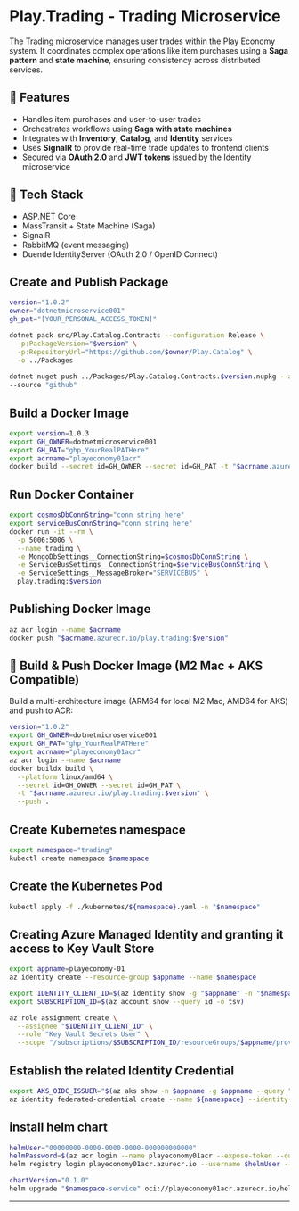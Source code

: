 # Play.Trading - Trading Microservice

The Trading microservice manages user trades within the Play Economy system. It coordinates complex operations like item purchases using a **Saga pattern** and **state machine**, ensuring consistency across distributed services.

## 🔁 Features

- Handles item purchases and user-to-user trades
- Orchestrates workflows using **Saga with state machines**
- Integrates with **Inventory**, **Catalog**, and **Identity** services
- Uses **SignalR** to provide real-time trade updates to frontend clients
- Secured via **OAuth 2.0** and **JWT tokens** issued by the Identity microservice

## 🧱 Tech Stack

- ASP.NET Core
- MassTransit + State Machine (Saga)
- SignalR
- RabbitMQ (event messaging)
- Duende IdentityServer (OAuth 2.0 / OpenID Connect)


## Create and Publish Package
```bash
version="1.0.2"
owner="dotnetmicroservice001"
gh_pat="[YOUR_PERSONAL_ACCESS_TOKEN]"

dotnet pack src/Play.Catalog.Contracts --configuration Release \
  -p:PackageVersion="$version" \
  -p:RepositoryUrl="https://github.com/$owner/Play.Catalog" \
  -o ../Packages
  
dotnet nuget push ../Packages/Play.Catalog.Contracts.$version.nupkg --api-key $gh_pat \
--source "github"
```

## Build a Docker Image
```bash
export version=1.0.3
export GH_OWNER=dotnetmicroservice001
export GH_PAT="ghp_YourRealPATHere"
export acrname="playeconomy01acr"
docker build --secret id=GH_OWNER --secret id=GH_PAT -t "$acrname.azurecr.io/play.trading:$version" .
```

## Run Docker Container
```bash 
export cosmosDbConnString="conn string here"
export serviceBusConnString="conn string here"
docker run -it --rm \
  -p 5006:5006 \
  --name trading \
  -e MongoDbSettings__ConnectionString=$cosmosDbConnString \
  -e ServiceBusSettings__ConnectionString=$serviceBusConnString \
  -e ServiceSettings__MessageBroker="SERVICEBUS" \
  play.trading:$version
```

## Publishing Docker Image
```bash 
az acr login --name $acrname
docker push "$acrname.azurecr.io/play.trading:$version"
```
## 🐳 Build & Push Docker Image (M2 Mac + AKS Compatible)

Build a multi-architecture image (ARM64 for local M2 Mac, AMD64 for AKS) and push to ACR:
```bash
version="1.0.2"
export GH_OWNER=dotnetmicroservice001
export GH_PAT="ghp_YourRealPATHere"
export acrname="playeconomy01acr"
az acr login --name $acrname
docker buildx build \
  --platform linux/amd64 \
  --secret id=GH_OWNER --secret id=GH_PAT \
  -t "$acrname.azurecr.io/play.trading:$version" \
  --push .
```

## Create Kubernetes namespace
```bash 
export namespace="trading"
kubectl create namespace $namespace 
```
## Create the Kubernetes Pod
```bash
kubectl apply -f ./kubernetes/${namespace}.yaml -n "$namespace"
```

## Creating Azure Managed Identity and granting it access to Key Vault Store
```bash
export appname=playeconomy-01
az identity create --resource-group $appname --name $namespace 

export IDENTITY_CLIENT_ID=$(az identity show -g "$appname" -n "$namespace" --query clientId -o tsv)
export SUBSCRIPTION_ID=$(az account show --query id -o tsv)

az role assignment create \
  --assignee "$IDENTITY_CLIENT_ID" \
  --role "Key Vault Secrets User" \
  --scope "/subscriptions/$SUBSCRIPTION_ID/resourceGroups/$appname/providers/Microsoft.KeyVault/vaults/$appname"
```

## Establish the related Identity Credential
```bash
export AKS_OIDC_ISSUER="$(az aks show -n $appname -g $appname --query "oidcIssuerProfile.issuerUrl" -otsv)"
az identity federated-credential create --name ${namespace} --identity-name "${namespace}" --resource-group "${appname}" --issuer "${AKS_OIDC_ISSUER}" --subject system:serviceaccount:"${namespace}":"${namespace}-serviceaccount" --audience api://AzureADTokenExchange
```

## install helm chart
```bash 
helmUser="00000000-0000-0000-0000-000000000000"
helmPassword=$(az acr login --name playeconomy01acr --expose-token --output tsv --query accessToken)
helm registry login playeconomy01acr.azurecr.io --username $helmUser --password $helmPassword 

chartVersion="0.1.0"
helm upgrade "$namespace-service" oci://playeconomy01acr.azurecr.io/helm/microservice --version $chartVersion -f ./helm/values.yaml -n $namespace --install
```

---
